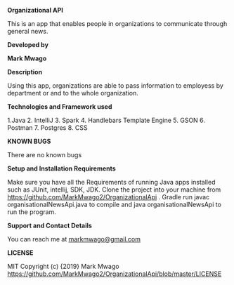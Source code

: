 **Organizational API**

This is an app that enables people in organizations to communicate through general news.

**Developed by**

**Mark Mwago**

**Description**

Using this app, organizations are able to pass information to employess by department or and to the whole organization.

**Technologies and Framework used**


1.Java
2. IntelliJ
3. Spark
4. Handlebars Template Engine
5. GSON
6. Postman
7. Postgres
8. CSS

**KNOWN BUGS**

There are no known bugs

**Setup and Installation Requirements**

Make sure you have all the Requirements of running Java apps installed such as JUnit, intellij, SDK, JDK.
Clone the project into your machine from https://github.com/MarkMwago2/OrganizationalApi .
Gradle run javac organisationalNewsApi.java to compile and java organisationalNewsApi to run the program.

**Support and Contact Details**

You can reach me at markmwago@gmail.com

**LICENSE** 

MIT Copyright (c) {2019} Mark Mwago https://github.com/MarkMwago2/OrganizationalApi/blob/master/LICENSE